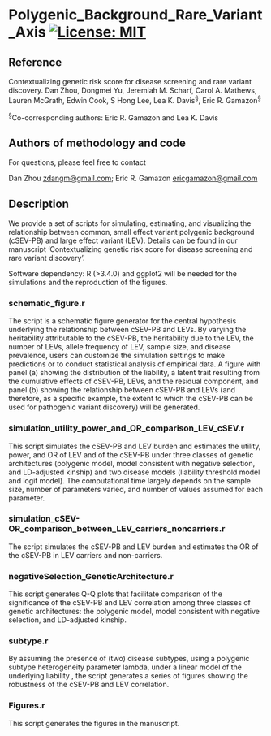 # Polygenic_Background_Rare_Variant_Axis [![License: MIT](https://img.shields.io/badge/License-MIT-yellow.svg)](https://github.com/gamazonlab/Polygenic_Background_Rare_Variant_Axis/blob/master/LICENSE) 

## Reference

Contextualizing genetic risk score for disease screening and rare variant discovery. Dan Zhou, Dongmei Yu, Jeremiah M. Scharf, Carol A. Mathews, Lauren McGrath, Edwin Cook, S Hong Lee, Lea K. Davis<sup>§</sup>, Eric R. Gamazon<sup>§</sup>

<sup>§</sup>Co-corresponding authors:  Eric R. Gamazon and Lea K. Davis

## Authors of methodology and code

For questions, please feel free to contact

Dan Zhou zdangm@gmail.com;
Eric R. Gamazon ericgamazon@gmail.com  

## Description

We provide a set of scripts for simulating, estimating, and visualizing the relationship between common, small effect variant polygenic background (cSEV-PB) and large effect variant (LEV). Details can be found in our manuscript ‘Contextualizing genetic risk score for disease screening and rare variant discovery’.

Software dependency: R (>3.4.0) and ggplot2 will be needed for the simulations and the reproduction of the figures.

### schematic_figure.r
The script is a schematic figure generator for the central hypothesis underlying the relationship between cSEV-PB and LEVs. By varying the heritability attributable to the cSEV-PB, the heritability due to the LEV, the number of LEVs, allele frequency of LEV, sample size, and disease prevalence, users can customize the simulation settings to make predictions or to conduct statistical analysis of empirical data. A figure with panel (a) showing the distribution of the liability, a latent trait resulting from the cumulative effects of cSEV-PB, LEVs, and the residual component, and panel (b) showing the relationship between cSEV-PB and LEVs (and therefore, as a specific example, the extent to which the cSEV-PB can be used for pathogenic variant discovery) will be generated.

### simulation_utility_power_and_OR_comparison_LEV_cSEV.r
This script simulates the cSEV-PB and LEV burden and estimates the utility, power, and OR of LEV and of the cSEV-PB under three classes of genetic architectures (polygenic model, model consistent with negative selection, and LD-adjusted kinship) and two disease models (liability threshold model and logit model). The computational time largely depends on the sample size, number of parameters varied, and number of values assumed for each parameter.

### simulation_cSEV-OR_comparison_between_LEV_carriers_noncarriers.r
The script simulates the cSEV-PB and LEV burden and estimates the OR of the cSEV-PB in LEV carriers and non-carriers.

### negativeSelection_GeneticArchitecture.r
This script generates Q-Q plots that facilitate comparison of the significance of the cSEV-PB and LEV correlation among three classes of genetic architectures: the polygenic model, model consistent with negative selection, and LD-adjusted kinship.

### subtype.r
By assuming the presence of (two) disease subtypes, using a polygenic subtype heterogeneity parameter lambda, under a linear model of the underlying liability , the script generates a series of figures showing the robustness of the cSEV-PB and LEV correlation. 

### Figures.r
This script generates the figures in the manuscript. 

